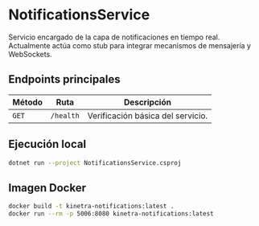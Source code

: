 # NotificationsService

Servicio encargado de la capa de notificaciones en tiempo real. Actualmente actúa como stub para integrar mecanismos de mensajería y WebSockets.

## Endpoints principales

| Método | Ruta | Descripción |
| --- | --- | --- |
| `GET` | `/health` | Verificación básica del servicio. |

## Ejecución local

```bash
dotnet run --project NotificationsService.csproj
```

## Imagen Docker

```bash
docker build -t kinetra-notifications:latest .
docker run --rm -p 5006:8080 kinetra-notifications:latest
```
